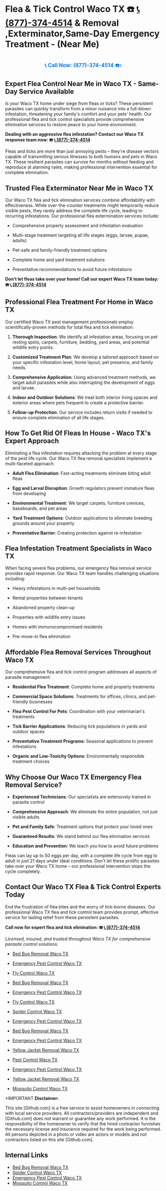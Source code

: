 # Flea & Tick Control Waco TX ☎️ [📞 (877)-374-4514](https://pest-control-4514.netlify.app) & Removal ,Exterminator,Same-Day Emergency Treatment - (Near Me) 
# 

<p align="center" style="font-size: 1.2em; font-weight: bold; margin: 20px 0;">
  <a href="https://pest-control-4514.netlify.app" target="_blank" style="color: #007BFF; text-decoration: none;">📞 Call Now: (877)-374-4514 ☎️💧</a>
</p>

## Expert Flea Control Near Me in Waco TX - Same-Day Service Available

Is your Waco TX home under siege from fleas or ticks? These persistent parasites can quickly transform from a minor nuisance into a full-blown infestation, threatening your family's comfort and your pets' health. Our professional flea and tick control specialists provide comprehensive elimination services to restore peace to your home environment.

**Dealing with an aggressive flea infestation? Contact our Waco TX response team now: ☎️ [📞 (877)-374-4514](https://pest-control-4514.netlify.app)**

Fleas and ticks are more than just annoying pests – they're disease vectors capable of transmitting serious illnesses to both humans and pets in Waco TX. These resilient parasites can survive for months without feeding and reproduce at alarming rates, making professional intervention essential for complete elimination.

## Trusted Flea Exterminator Near Me in Waco TX

Our Waco TX flea and tick elimination services combine affordability with effectiveness. While over-the-counter treatments might temporarily reduce visible pests, they rarely address the complete life cycle, leading to recurring infestations. Our professional flea extermination services include:

- Comprehensive property assessment and infestation evaluation  

- Multi-stage treatment targeting all life stages (eggs, larvae, pupae, adults)  

- Pet-safe and family-friendly treatment options  

- Complete home and yard treatment solutions  

- Preventative recommendations to avoid future infestations  

**Don't let fleas take over your home! Call our expert Waco TX team today: ☎️ [📞 (877)-374-4514](https://pest-control-4514.netlify.app)**

## Professional Flea Treatment For Home in Waco TX

Our certified Waco TX pest management professionals employ scientifically-proven methods for total flea and tick elimination:

1. **Thorough Inspection**: We identify all infestation areas, focusing on pet resting spots, carpets, furniture, bedding, yard areas, and potential wildlife entry points.  

2. **Customized Treatment Plan**: We develop a tailored approach based on your specific infestation level, home layout, pet presence, and family needs.  

3. **Comprehensive Application**: Using advanced treatment methods, we target adult parasites while also interrupting the development of eggs and larvae.  

4. **Indoor and Outdoor Solutions**: We treat both interior living spaces and exterior areas where pets frequent to create a protective barrier.  

5. **Follow-up Protection**: Our service includes return visits if needed to ensure complete elimination of all life stages.  

## How To Get Rid Of Fleas In House - Waco TX's Expert Approach

Eliminating a flea infestation requires attacking the problem at every stage of the pest life cycle. Our Waco TX flea removal specialists implement a multi-faceted approach:

- **Adult Flea Elimination**: Fast-acting treatments eliminate biting adult fleas  

- **Egg and Larval Disruption**: Growth regulators prevent immature fleas from developing  

- **Environmental Treatment**: We target carpets, furniture crevices, baseboards, and pet areas  

- **Yard Treatment Options**: Outdoor applications to eliminate breeding grounds around your property  

- **Preventative Barrier**: Creating protection against re-infestation  

## Flea Infestation Treatment Specialists in Waco TX

When facing severe flea problems, our emergency flea removal service provides rapid response. Our Waco TX team handles challenging situations including:

- Heavy infestations in multi-pet households  

- Rental properties between tenants  

- Abandoned property clean-up  

- Properties with wildlife entry issues  

- Homes with immunocompromised residents  

- Pre-move-in flea elimination  

## Affordable Flea Removal Services Throughout Waco TX

Our comprehensive flea and tick control program addresses all aspects of parasite management:

- **Residential Flea Treatment**: Complete home and property treatments  

- **Commercial Space Solutions**: Treatments for offices, clinics, and pet-friendly businesses  

- **Flea Pest Control For Pets**: Coordination with your veterinarian's treatments  

- **Tick Barrier Applications**: Reducing tick populations in yards and outdoor spaces  

- **Preventative Treatment Programs**: Seasonal applications to prevent infestations  

- **Organic and Low-Toxicity Options**: Environmentally responsible treatment choices  

## Why Choose Our Waco TX Emergency Flea Removal Service?

- **Experienced Technicians**: Our specialists are extensively trained in parasite control  

- **Comprehensive Approach**: We eliminate the entire population, not just visible adults  

- **Pet and Family Safe**: Treatment options that protect your loved ones  

- **Guaranteed Results**: We stand behind our flea elimination services  

- **Education and Prevention**: We teach you how to avoid future problems  

Fleas can lay up to 50 eggs per day, with a complete life cycle from egg to adult in just 21 days under ideal conditions. Don't let these prolific parasites take over your Waco TX home – our professional intervention stops the cycle completely.

## Contact Our Waco TX Flea & Tick Control Experts Today

End the frustration of flea bites and the worry of tick-borne diseases. Our professional Waco TX flea and tick control team provides prompt, effective service for lasting relief from these persistent parasites.

**Call now for expert flea and tick elimination: ☎️ [📞 (877)-374-4514](https://pest-control-4514.netlify.app)**

*Licensed, insured, and trusted throughout Waco TX for comprehensive parasite control solutions.*


- [Bed Bug Removal Waco TX](https://github.com/allyoucaneatsushiin/pest-control/blob/main/Bed-Bug-Removal-Waco-TX-877-374-4514-Exterminator-Same-Day-Emergency-Treatment-Near-Me.md)
- [Emergency Pest Control Waco TX](https://github.com/allyoucaneatsushiin/pest-control/blob/main/Emergency-Pest-Control-Waco-TX-877-374-4514-24-7-Fast-Response-Near-Me.md)
- [Fly Control Waco TX](https://github.com/allyoucaneatsushiin/pest-control/blob/main/Fly-Control-Waco-TX-877-374-4514-Prevention-Same-Day-Emergency-Treatment-Near-Me.md)


- [Bed Bug Removal Waco TX](https://github.com/allyoucaneatsushiin/pest-control/blob/main/Bed-Bug-Removal-Waco-TX-877-374-4514-Exterminator-Same-Day-Emergency-Treatment-Near-Me.md)
- [Emergency Pest Control Waco TX](https://github.com/allyoucaneatsushiin/pest-control/blob/main/Emergency-Pest-Control-Waco-TX-877-374-4514-24-7-Fast-Response-Near-Me.md)
- [Fly Control Waco TX](https://github.com/allyoucaneatsushiin/pest-control/blob/main/Fly-Control-Waco-TX-877-374-4514-Prevention-Same-Day-Emergency-Treatment-Near-Me.md)


- [Spider Control Waco TX](https://github.com/allyoucaneatsushiin/pest-control/blob/main/Spider-Control-Waco-TX-877-374-4514-Removal-Exterminator-Same-Day-Emergency-Treatment-Near-Me.md)
- [Emergency Pest Control Waco TX](https://github.com/allyoucaneatsushiin/pest-control/blob/main/Emergency-Pest-Control-Waco-TX-877-374-4514-24-7-Fast-Response-Near-Me.md)
- [Bed Bug Removal Waco TX](https://github.com/allyoucaneatsushiin/pest-control/blob/main/Bed-Bug-Removal-Waco-TX-877-374-4514-Exterminator-Same-Day-Emergency-Treatment-Near-Me.md)


- [Emergency Pest Control Waco TX](https://github.com/allyoucaneatsushiin/pest-control/blob/main/Emergency-Pest-Control-Waco-TX-877-374-4514-24-7-Fast-Response-Near-Me.md)
- [Yellow Jacket Removal Waco TX](https://github.com/allyoucaneatsushiin/pest-control/blob/main/Yellow-Jacket-Removal-Waco-TX-877-374-4514-Exterminator-Same-Day-Emergency-Treatment-Near-Me.md)
- [Pest Control Waco TX](https://github.com/allyoucaneatsushiin/pest-control/blob/main/Pest-Control-Waco-TX-877-374-4514-Exterminator-Same-Day-Emergency-Treatment-Near-Me.md)


- [Emergency Pest Control Waco TX](https://github.com/allyoucaneatsushiin/pest-control/blob/main/Emergency-Pest-Control-Waco-TX-877-374-4514-24-7-Fast-Response-Near-Me.md)
- [Yellow Jacket Removal Waco TX](https://github.com/allyoucaneatsushiin/pest-control/blob/main/Yellow-Jacket-Removal-Waco-TX-877-374-4514-Exterminator-Same-Day-Emergency-Treatment-Near-Me.md)
- [Mosquito Control Waco TX](https://github.com/allyoucaneatsushiin/pest-control/blob/main/Mosquito-Control-Waco-TX-877-374-4514-Exterminator-Same-Day-Emergency-Treatment-Near-Me.md)


*IMPORTANT **Disclaimer:**  

This site [Github.com] is a free service to assist homeowners in connecting with local service providers. All contractors/providers are independent and [Github.com] does not warrant or guarantee any work performed. It is the responsibility of the homeowner to verify that the hired contractor furnishes the necessary license and insurance required for the work being performed. All persons depicted in a photo or video are actors or models and not contractors listed on this site [Github.com].


## Internal Links
- [Bed Bug Removal Waco TX](https://github.com/allyoucaneatsushiin/pest-control/blob/main/Bed-Bug-Removal-Waco-TX-877-374-4514-Exterminator-Same-Day-Emergency-Treatment-Near-Me.md)
- [Spider Control Waco TX](https://github.com/allyoucaneatsushiin/pest-control/blob/main/Spider-Control-Waco-TX-877-374-4514-Removal-Exterminator-Same-Day-Emergency-Treatment-Near-Me.md)
- [Emergency Pest Control Waco TX](https://github.com/allyoucaneatsushiin/pest-control/blob/main/Emergency-Pest-Control-Waco-TX-877-374-4514-24-7-Fast-Response-Near-Me.md)
- [Mosquito Control Waco TX](https://github.com/allyoucaneatsushiin/pest-control/blob/main/Mosquito-Control-Waco-TX-877-374-4514-Exterminator-Same-Day-Emergency-Treatment-Near-Me.md)
